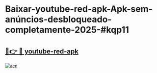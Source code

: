 # Baixar-youtube-red-apk-Apk-sem-anúncios-desbloqueado-completamente-2025-#kqp11

# <h2><a href="https://ainizakaria.my?title=youtube-red-apk&ref=24M">🔗👉 🔴 youtube-red-apk</a></h2>

[![acn](https://github.com/user-attachments/assets/0f9c940e-d8b0-45ae-aac7-cd30a18b3e1c)](https://ainizakaria.my?title=youtube-red-apk&ref=24M)

